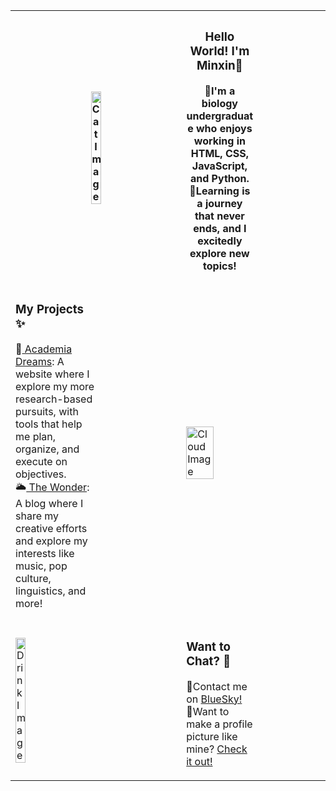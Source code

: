 <table>
    <tr>
      <th>  <img src="https://media3.giphy.com/media/v1.Y2lkPTc5MGI3NjExa2YxamtpbXpta240NDBmM3Zqd2FweTA1cWcybTl2NjEzMngycGducyZlcD12MV9pbnRlcm5hbF9naWZfYnlfaWQmY3Q9Zw/eH3yTE7OfOnDCnpfr5/giphy.gif" alt="Cat Image" style="width: 25%; max-width: 400px;"></th>
      <th>  <div style="width: 50%;">
    <h3>Hello World! I'm Minxin🪷</h3>
    <p>
      🌺I'm a biology undergraduate who enjoys working in HTML, CSS, JavaScript, and Python.<br>
      🌸Learning is a journey that never ends, and I excitedly explore new topics!
    </p>
  </div></th>
    </tr>
    <tr>
      <td><div style="width: 50%;">
    <h3>My Projects ✨</h3>
    <p>
      🫧<a href="https://academiadreams.neocities.org/"> Academia Dreams</a>: A website where I explore my more research-based pursuits, with tools that help me plan, organize, and execute on objectives.<br>
      🌥<a href="https://thewonder.neocities.org/"> The Wonder</a>: A blog where I share my creative efforts and explore my interests like music, pop culture, linguistics, and more!
    </p>
  </div></td>
      <td><img src="https://media0.giphy.com/media/v1.Y2lkPTc5MGI3NjExOGdiMTJzbXc4cHNkMzNiZjhycHczbWVxNmtvNjdtcnVscml6YncxdiZlcD12MV9pbnRlcm5hbF9naWZfYnlfaWQmY3Q9Zw/cOSbH8NoUFt9MXbuie/giphy.gif"alt="Cloud Image" style="width: 45%; max-width: 400px;"></td>
    </tr>
    <tr>
      <td><img src=https://media3.giphy.com/media/v1.Y2lkPTc5MGI3NjExZm8xYTYydnNsbmE1NXJvNXhuZTc2aTFzazVvNHIyODVicHM3bTNuYSZlcD12MV9pbnRlcm5hbF9naWZfYnlfaWQmY3Q9Zw/5nsvpZv2TsEQU/giphy.gif alt="Drink Image" style="width: 25%; max-width: 400px;"></td>
      <td>  <div style="width: 50%;">
    <h3>Want to Chat? 🧊</h3>
    <p>
      🧋Contact me on <a href="https://bsky.app/profile/nminxin.bsky.social">BlueSky!</a><br>
      🍵Want to make a profile picture like mine? <a href="https://picrew.me/en/image_maker/2141620">Check it out!</a>
    </p>
  </div></td>
    </tr>
  </table>
